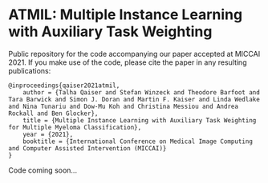 # ATMIL: Multiple Instance Learning with Auxiliary Task Weighting

Public repository for the code accompanying our paper accepted at MICCAI 2021. If you make use of the code, please cite the paper in any resulting publications:
```
@inproceedings{qaiser2021atmil,
    author = {Talha Qaiser and Stefan Winzeck and Theodore Barfoot and Tara Barwick and Simon J. Doran and Martin F. Kaiser and Linda Wedlake and Nina Tunariu and Dow-Mu Koh and Christina Messiou and Andrea Rockall and Ben Glocker},
    title = {Multiple Instance Learning with Auxiliary Task Weighting for Multiple Myeloma Classification},
    year = {2021},
    booktitle = {International Conference on Medical Image Computing and Computer Assisted Intervention (MICCAI)}
}
```

Code coming soon...
